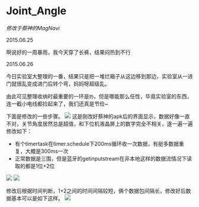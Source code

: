 # Joint_Angle
*修改于蔡神的MagNavi*

2015.06.25

啊说好的一周暴雨，我今天穿了长裤，结果闷热到不行

2015.06.26

今日实验室大整理的一番，结果只是把一堆烂箱子从这边移到那边，实验室从一进门就很乱变成进门后转个弯，妈妈呀超级乱。

由此可见整理收纳时最重要的一环是`扔`，但是哪能那么任性，毕竟实验室的东西，连一截小电线都捡起来了，我们还真是节俭~

下面是修改的一些步骤。
![](http://i.imgur.com/1YYmEJx.jpg)
这是刚改好蔡神的apk后的界面显示，数据好像一直不对，关节角度居然总是超值，和下位机液晶屏上的数字完全不相关，遂一遍一遍修改如下：

- 有个timertask在timer.schedule下200ms循环收一次数据，有挺多数据重复，大概是300ms一次
- 正常数据是三围，但是蓝牙的getinputstream在非本地这样的数据流情况下读取的都是1位+2位

![](http://i.imgur.com/Vl6qTOl.jpg)
![](http://i.imgur.com/Ucii5rA.jpg)


修改后根据时间判断，1+2之间的时间间隔较短，俩个数据包间隔长，修改好后数据基本可以是如下这样。
![](http://i.imgur.com/GhjNRFw.jpg)

